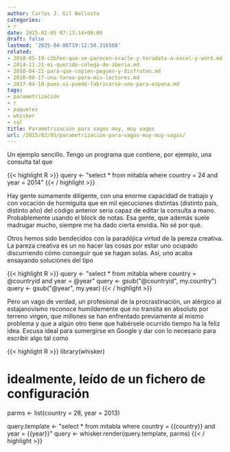 ```yaml
---
author: Carlos J. Gil Bellosta
categories:
- r
date: 2015-02-05 07:13:14+00:00
draft: false
lastmod: '2025-04-06T19:12:50.316568'
related:
- 2010-05-19-c2bfen-que-se-parecen-oracle-y-teradata-a-excel-y-word.md
- 2014-11-21-mi-querido-colega-de-iberia.md
- 2010-04-21-para-que-copien-peguen-y-disfruten.md
- 2010-08-17-una-tarea-para-mis-lectores.md
- 2017-04-10-pues-si-puede-fabricarse-uno-para-espana.md
tags:
- parametrización
- r
- paquetes
- whisker
- sql
title: Parametrización para vagos muy, muy vagos
url: /2015/02/05/parametrizacion-para-vagos-muy-muy-vagos/
---
```


Un ejemplo sencillo. Tengo un programa que contiene, por ejemplo, una consulta tal que

{{< highlight R >}}
query <- "select * from mitabla
    where country = 24 and year = 2014"
{{< / highlight >}}

Hay gente sumamente diligente, con una enorme capacidad de trabajo y con vocación de hormiguita que en mil ejecuciones distintas (distinto país, distinto año) del código anterior sería capaz de editar la consulta a mano. Probablemente usando el block de notas. Esa gente, que además suele madrugar mucho, siempre me ha dado cierta envidia. No sé por qué.

Otros hemos sido bendecidos con la paradójica virtud de la pereza creativa. La pareza creativa es un no hacer las cosas por estar uno ocupado discurriendo cómo conseguir que se hagan solas. Así, uno acaba ensayando soluciones del tipo

{{< highlight R >}}
query <- "select * from mitabla
    where country = @countryid and year = @year"
query <- gsub("@countryid", my.country")
query <- gsub("@year", my.year)
{{< / highlight >}}

Pero un vago de verdad, un profesional de la procrastinación, un alérgico al estajanovismo reconoce humildemente que no transita en absoluto por terreno virgen, que millones se han enfrentado previamente al mismo problema y que a algún otro tiene que habérsele ocurrido tiempo ha la feliz idea. Excusa ideal para sumergirse en Google y dar con lo necesario para escribir algo tal como

{{< highlight R >}}
library(whisker)

# idealmente, leído de un fichero de configuración
parms <- list(country = 28, year = 2013)

query.template <- "select * from mitabla
    where country = {{country}} and year = {{year}}"
query <- whisker.render(query.template, parms)
{{< / highlight >}}